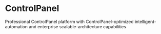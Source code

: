 # ControlPanel
Professional ControlPanel platform with ControlPanel-optimized intelligent-automation and enterprise scalable-architecture capabilities
